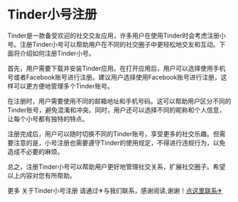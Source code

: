 # Tinder小号注册

Tinder是一款备受欢迎的社交交友应用，许多用户在使用Tinder时会考虑注册小号。注册Tinder小号可以帮助用户在不同的社交圈子中更轻松地交友和互动。下面将介绍如何注册Tinder小号。

首先，用户需要下载并安装Tinder应用。在打开应用后，用户可以选择使用手机号或者Facebook账号进行注册。建议用户选择使用Facebook账号进行注册，这样可以更方便地管理多个Tinder账号。

在注册时，用户需要使用不同的邮箱地址和手机号码。这可以帮助用户区分不同的Tinder账号，避免混淆和冲突。同时，用户还可以选择不同的昵称和个人信息，让每个小号都有独特的特点。

注册完成后，用户可以随时切换不同的Tinder账号，享受更多的社交乐趣。但需要注意的是，小号注册也需要遵守Tinder的使用规定，不得进行违规行为，以免造成不必要的麻烦。

总之，注册Tinder小号可以帮助用户更好地管理社交关系，扩展社交圈子。希望以上内容对您有所帮助。

更多 关于Tinder小号注册 请通过✈与我们联系，感谢阅读,谢谢！[点这里联系✈](https://abc.k02.cc)